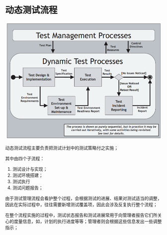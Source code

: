 # 动态测试流程

![](../../../../../.gitbook/assets/image%20%2893%29.png)

动态测试流程主要负责把测试计划中的测试策略付之实施；

其中由四个子流程：

1. 测试设计与实现；
2. 测试环境搭建；
3. 测试执行
4. 测试问题报告；

由于测试管理流程会看护整个过程，会根据测试的进展、结果对测试适当的调整，因此在实际过程中，往往需要新增测试覆盖项，因此会涉及反复执行整个流程；

在整个流程实施的过程中，测试状态报告和测试进展常用于向管理者报告它们所关心的度量信息，如，计划的执行进度等等；管理者则会根据这些信息发出一些调整指示；



